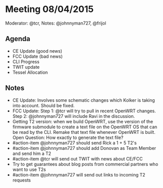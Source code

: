# Meeting 08/04/2015

Moderator: @tcr, Notes: @johnnyman727, @frijol

## Agenda
* CE Update (good news)
* FCC Update (bad news)
* CLI Progress
* TWIT update
* Tessel Allocation

## Notes

* CE Update: Involves some schematic changes which Kolker is taking into account. Should be fixed.
* FCC Update: Step 1: @tcr will try to pull in recent OpenWRT changes. Step 2: @johnnyman727 will include Ravi in the discussion. 
* Getting T2 version: when we build OpenWRT, use the version of the firmware submodule to create a text file on the OpenWRT OS that can be read by the CLI. Remake that text file whenever OpenWRT is built. Open Question: How exactly to generate the text file?
* #action-item @johnnyman727 should send Rick a 1 + 5 T2's
* #action-item @johnnyman727 should add Donovan as Team Member and send him a T2
* #action-item @tcr will send out TWIT with news about CE/FCC
* Try to get guarantees about blog posts from commercial partners who want to use T2s
* #action-item @johnnyman727 will send out links to incoming T2 requests
